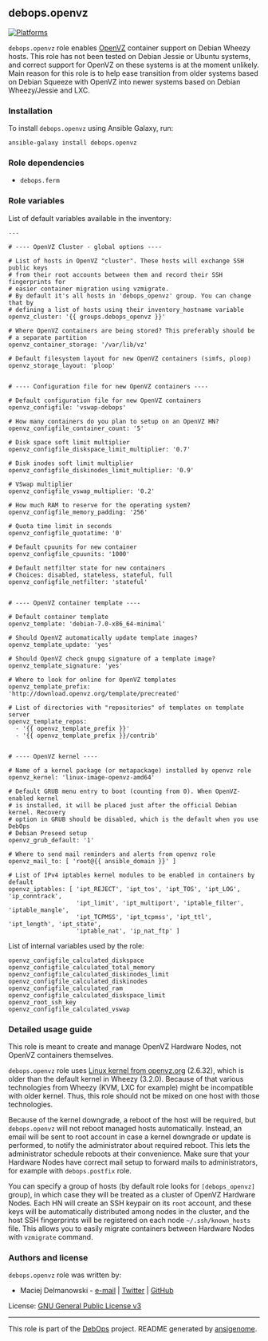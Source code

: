## debops.openvz

[![Platforms](http://img.shields.io/badge/platforms-debian-lightgrey.svg)](#)

`debops.openvz` role enables [OpenVZ](http://openvz.org/) container support
on Debian Wheezy hosts. This role has not been tested on Debian Jessie or
Ubuntu systems, and correct support for OpenVZ on these systems is at the
moment unlikely. Main reason for this role is to help ease transition from
older systems based on Debian Squeeze with OpenVZ into newer systems based
on Debian Wheezy/Jessie and LXC.

### Installation

To install `debops.openvz` using Ansible Galaxy, run:

    ansible-galaxy install debops.openvz

### Role dependencies

- `debops.ferm`



### Role variables

List of default variables available in the inventory:

    ---
    
    # ---- OpenVZ Cluster - global options ----
    
    # List of hosts in OpenVZ "cluster". These hosts will exchange SSH public keys
    # from their root accounts between them and record their SSH fingerprints for
    # easier container migration using vzmigrate.
    # By default it's all hosts in 'debops_openvz' group. You can change that by
    # defining a list of hosts using their inventory_hostname variable
    openvz_cluster: '{{ groups.debops_openvz }}'
    
    # Where OpenVZ containers are being stored? This preferably should be
    # a separate partition
    openvz_container_storage: '/var/lib/vz'
    
    # Default filesystem layout for new OpenVZ containers (simfs, ploop)
    openvz_storage_layout: 'ploop'
    
    
    # ---- Configuration file for new OpenVZ containers ----
    
    # Default configuration file for new OpenVZ containers
    openvz_configfile: 'vswap-debops'
    
    # How many containers do you plan to setup on an OpenVZ HN?
    openvz_configfile_container_count: '5'
    
    # Disk space soft limit multiplier
    openvz_configfile_diskspace_limit_multiplier: '0.7'
    
    # Disk inodes soft limit multiplier
    openvz_configfile_diskinodes_limit_multiplier: '0.9'
    
    # VSwap multiplier
    openvz_configfile_vswap_multiplier: '0.2'
    
    # How much RAM to reserve for the operating system?
    openvz_configfile_memory_padding: '256'
    
    # Quota time limit in seconds
    openvz_configfile_quotatime: '0'
    
    # Default cpuunits for new container
    openvz_configfile_cpuunits: '1000'
    
    # Default netfilter state for new containers
    # Choices: disabled, stateless, stateful, full
    openvz_configfile_netfilter: 'stateful'
    
    
    # ---- OpenVZ container template ----
    
    # Default container template
    openvz_template: 'debian-7.0-x86_64-minimal'
    
    # Should OpenVZ automatically update template images?
    openvz_template_update: 'yes'
    
    # Should OpenVZ check gnupg signature of a template image?
    openvz_template_signature: 'yes'
    
    # Where to look for online for OpenVZ templates
    openvz_template_prefix: 'http://download.openvz.org/template/precreated'
    
    # List of directories with "repositories" of templates on template server
    openvz_template_repos:
      - '{{ openvz_template_prefix }}'
      - '{{ openvz_template_prefix }}/contrib'
    
    
    # ---- OpenVZ kernel ----
    
    # Name of a kernel package (or metapackage) installed by openvz role
    openvz_kernel: 'linux-image-openvz-amd64'
    
    # Default GRUB menu entry to boot (counting from 0). When OpenVZ-enabled kernel
    # is installed, it will be placed just after the official Debian kernel. Recovery
    # option in GRUB should be disabled, which is the default when you use DebOps
    # Debian Preseed setup
    openvz_grub_default: '1'
    
    # Where to send mail reminders and alerts from openvz role
    openvz_mail_to: [ 'root@{{ ansible_domain }}' ]
    
    # List of IPv4 iptables kernel modules to be enabled in containers by default
    openvz_iptables: [ 'ipt_REJECT', 'ipt_tos', 'ipt_TOS', 'ipt_LOG', 'ip_conntrack',
                       'ipt_limit', 'ipt_multiport', 'iptable_filter', 'iptable_mangle',
                       'ipt_TCPMSS', 'ipt_tcpmss', 'ipt_ttl', 'ipt_length', 'ipt_state',
                       'iptable_nat', 'ip_nat_ftp' ]



List of internal variables used by the role:

    openvz_configfile_calculated_diskspace
    openvz_configfile_calculated_total_memory
    openvz_configfile_calculated_diskinodes_limit
    openvz_configfile_calculated_diskinodes
    openvz_configfile_calculated_ram
    openvz_configfile_calculated_diskspace_limit
    openvz_root_ssh_key
    openvz_configfile_calculated_vswap


### Detailed usage guide

This role is meant to create and manage OpenVZ Hardware Nodes, not OpenVZ
containers themselves.

`debops.openvz` role uses [Linux kernel from
openvz.org](https://openvz.org/Installation_on_Debian) (2.6.32), which is
older than the default kernel in Wheezy (3.2.0). Because of that various
technologies from Wheezy (KVM, LXC for example) might be incompatible with
older kernel. Thus, this role should not be mixed on one host with those
technologies.

Because of the kernel downgrade, a reboot of the host will be required, but
`debops.openvz` will not reboot managed hosts automatically. Instead, an
email will be sent to root account in case a kernel downgrade or update is
performed, to notify the administrator about required reboot. This lets the
administrator schedule reboots at their convenience. Make sure that your
Hardware Nodes have correct mail setup to forward mails to administrators,
for example with `debops.postfix` role.

You can specify a group of hosts (by default role looks for
`[debops_openvz]` group), in which case they will be treated as a cluster
of OpenVZ Hardware Nodes. Each HN will create an SSH keypair on its `root`
account, and these keys will be automatically distributed among nodes in
the cluster, and the host SSH fingerprints will be registered on each node
`~/.ssh/known_hosts` file. This allows you to easily migrate containers
between Hardware Nodes with `vzmigrate` command.


### Authors and license

`debops.openvz` role was written by:

- Maciej Delmanowski - [e-mail](mailto:drybjed@gmail.com) | [Twitter](https://twitter.com/drybjed) | [GitHub](https://github.com/drybjed)


License: [GNU General Public License v3](https://tldrlegal.com/license/gnu-general-public-license-v3-(gpl-3))


***

This role is part of the [DebOps](http://debops.org/) project. README generated by [ansigenome](https://github.com/nickjj/ansigenome/).

